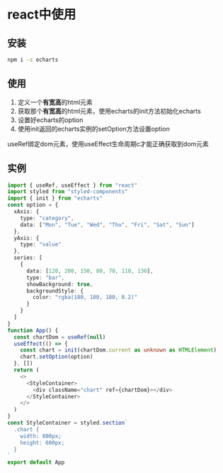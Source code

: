 # react中使用

## 安装

```bash
npm i -s echarts
```

## 使用

1. 定义一个**有宽高**的html元素
2. 获取那个**有宽高**的html元素，使用echarts的init方法初始化echarts
3. 设置好echarts的option
4. 使用init返回的echarts实例的setOption方法设置option

useRef绑定dom元素，使用useEffect生命周期c才能正确获取到dom元素

## 实例

```ts
import { useRef, useEffect } from "react"
import styled from "styled-components"
import { init } from "echarts"
const option = {
  xAxis: {
    type: "category",
    data: ["Mon", "Tue", "Wed", "Thu", "Fri", "Sat", "Sun"]
  },
  yAxis: {
    type: "value"
  },
  series: [
    {
      data: [120, 200, 150, 80, 70, 110, 130],
      type: "bar", 
      showBackground: true, 
      backgroundStyle: {
        color: "rgba(180, 180, 180, 0.2)"
      }
    }
  ]
}
function App() {
  const chartDom = useRef(null)
  useEffect(() => {
    const chart = init(chartDom.current as unknown as HTMLElement)
    chart.setOption(option)
  }, [])
  return (
    <>
      <StyleContainer>
        <div className="chart" ref={chartDom}></div>
      </StyleContainer>
    </>
  )
}
const StyleContainer = styled.section`
  .chart {
    width: 800px;
    height: 600px;
  }
`
export default App
```

## 